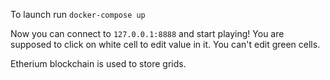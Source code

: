 To launch run `docker-compose up`


Now you can connect to `127.0.0.1:8888` and start playing! You are supposed to click on white cell to edit value in it. You can't edit green cells.


Etherium blockchain is used to store grids.

